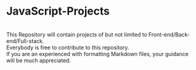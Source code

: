 # JavaScript-Projects
<br>
This Repository will contain projects of but not limited to Front-end/Back-end/Full-stack.
<br>
Everybody is free to contribute to this repository.
<br>
If you are an experienced with formatting Markdown files, your guidance will be much appreciated.  
